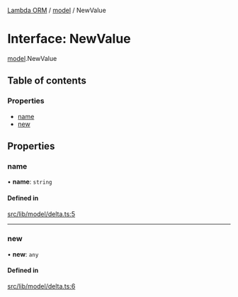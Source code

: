 [Lambda ORM](../README.md) / [model](../modules/model.md) / NewValue

# Interface: NewValue

[model](../modules/model.md).NewValue

## Table of contents

### Properties

- [name](model.NewValue.md#name)
- [new](model.NewValue.md#new)

## Properties

### name

• **name**: `string`

#### Defined in

[src/lib/model/delta.ts:5](https://github.com/FlavioLionelRita/lambda-orm/blob/36f1fb3/src/lib/model/delta.ts#L5)

___

### new

• **new**: `any`

#### Defined in

[src/lib/model/delta.ts:6](https://github.com/FlavioLionelRita/lambda-orm/blob/36f1fb3/src/lib/model/delta.ts#L6)
